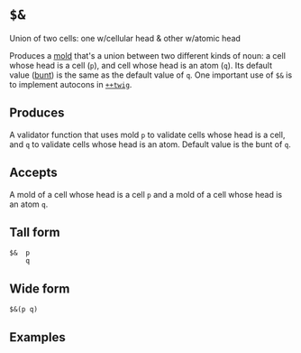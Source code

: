 `$&` 
====

Union of two cells: one w/cellular head & other w/atomic head

Produces a [mold]() that's a union between two different kinds of
noun: a cell whose head is a cell (`p`), and cell whose head is
an atom (`q`). Its default value ([bunt]()) is the same as the
default value of `q`.  One important use of `$&` is to implement
autocons in [`++twig`]().

Produces
--------

A validator function that uses mold `p` to validate cells whose
head is a cell, and `q` to validate cells whose head is an atom.
Default value is the bunt of `q`.

Accepts
-------

A mold of a cell whose head is a cell `p` and a mold of a cell
whose head is an atom `q`.

Tall form
---------

    $&  p
        q

Wide form
---------

    $&(p q)

Examples
--------
